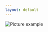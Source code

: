 ```yaml
---
layout: default
---
```

![Picture example](https://github.com/kvartirnik/website/blob/gh-pages/images/kvartirnik_photos/35.jpg)


